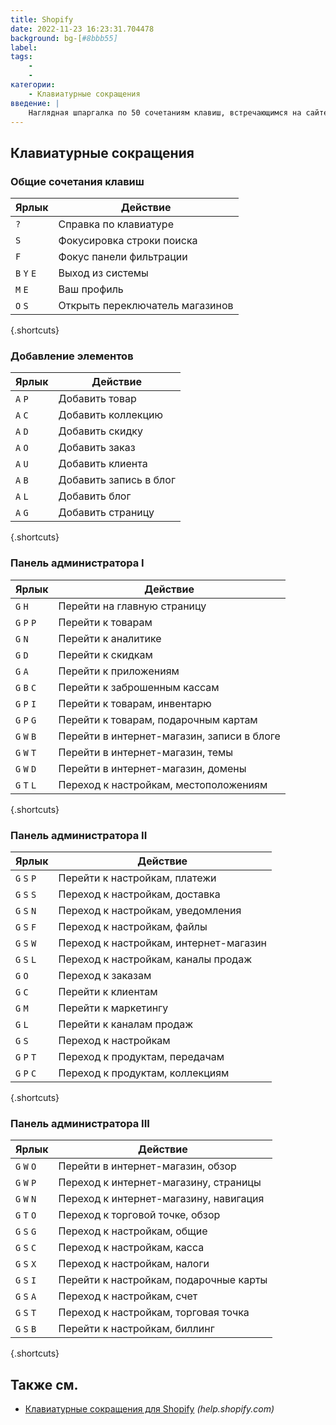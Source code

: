 ```yaml
---
title: Shopify
date: 2022-11-23 16:23:31.704478
background: bg-[#8bbb55]
label:
tags:
    -
    -
категории:
    - Клавиатурные сокращения
введение: |
    Наглядная шпаргалка по 50 сочетаниям клавиш, встречающимся на сайте Shopify
---
```




Клавиатурные сокращения
------------------



### Общие сочетания клавиш

Ярлык | Действие
---|---
`?` | Справка по клавиатуре
`S` | Фокусировка строки поиска
`F` | Фокус панели фильтрации
`B` `Y` `E` | Выход из системы
`M` `E` | Ваш профиль
`O` `S` | Открыть переключатель магазинов
{.shortcuts}


### Добавление элементов

Ярлык | Действие
---|---
`A` `P` | Добавить товар
`A` `C` | Добавить коллекцию
`A` `D` | Добавить скидку
`A` `O` | Добавить заказ
`A` `U` | Добавить клиента
`A` `B` | Добавить запись в блог
`A` `L` | Добавить блог
`A` `G` | Добавить страницу
{.shortcuts}





### Панель администратора I

Ярлык | Действие
---|---
`G` `H` | Перейти на главную страницу
`G` `P` `P` | Перейти к товарам
`G` `N` | Перейти к аналитике
`G` `D` | Перейти к скидкам
`G` `A` | Перейти к приложениям
`G` `B` `C` | Перейти к заброшенным кассам
`G` `P` `I` | Перейти к товарам, инвентарю
`G` `P` `G` | Перейти к товарам, подарочным картам
`G` `W` `B` | Перейти в интернет-магазин, записи в блоге
`G` `W` `T` | Перейти в интернет-магазин, темы
`G` `W` `D` | Перейти в интернет-магазин, домены
`G` `T` `L` | Переход к настройкам, местоположениям
{.shortcuts}




### Панель администратора II

Ярлык | Действие
---|---
`G` `S` `P` | Перейти к настройкам, платежи
`G` `S` `S` | Переход к настройкам, доставка
`G` `S` `N` | Переход к настройкам, уведомления
`G` `S` `F` | Переход к настройкам, файлы
`G` `S` `W` | Переход к настройкам, интернет-магазин
`G` `S` `L` | Переход к настройкам, каналы продаж
`G` `O` | Переход к заказам
`G` `C` | Перейти к клиентам
`G` `M` | Перейти к маркетингу
`G` `L` | Перейти к каналам продаж
`G` `S` | Переход к настройкам
`G` `P` `T` | Переход к продуктам, передачам
`G` `P` `C` | Переход к продуктам, коллекциям
{.shortcuts}




### Панель администратора III

Ярлык | Действие
---|---
`G` `W` `O` | Перейти в интернет-магазин, обзор
`G` `W` `P` | Переход к интернет-магазину, страницы
`G` `W` `N` | Переход к интернет-магазину, навигация
`G` `T` `O` | Переход к торговой точке, обзор
`G` `S` `G` | Переход к настройкам, общие
`G` `S` `C` | Переход к настройкам, касса
`G` `S` `X` | Переход к настройкам, налоги
`G` `S` `I` | Перейти к настройкам, подарочные карты
`G` `S` `A` | Переход к настройкам, счет
`G` `S` `T` | Переход к настройкам, торговая точка
`G` `S` `B` | Перейти к настройкам, биллинг
{.shortcuts}



Также см.
--------
- [Клавиатурные сокращения для Shopify](https://help.shopify.com/en/manual/productivity-tools/keyboard-shortcuts) _(help.shopify.com)_
